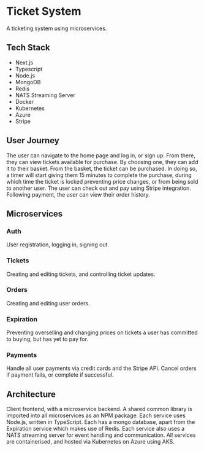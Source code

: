 # Ticket System
A ticketing system using microservices.

## Tech Stack
* Next.js
* Typescript
* Node.js
* MongoDB
* Redis
* NATS Streaming Server
* Docker
* Kubernetes
* Azure
* Stripe

## User Journey
The user can navigate to the home page and log in, or sign up. From there, they can view tickets available
for purchase. By choosing one, they can add it to their basket. From the basket, the ticket can be purchased.
In doing so, a timer will start giving them 15 minutes to complete the purchase, during which time the ticket
is locked preventing price changes, or from being sold to another user. The user can check out and pay
using Stripe integration. Following payment, the user can view their order history.

## Microservices
### Auth
User registration, logging in, signing out.

### Tickets
Creating and editing tickets, and controlling ticket updates.

### Orders
Creating and editing user orders.

### Expiration
Preventing overselling and changing prices on tickets a user has committed to buying, but has yet to 
pay for.

### Payments
Handle all user payments via credit cards and the Stripe API. Cancel orders if payment fails, or complete 
if successful.

## Architecture
Client frontend, with a microservice backend. A shared common library is imported into all microservices
as an NPM package. Each service uses Node.js, written in TypeScript. Each has a mongo database, apart 
from the Expiration service which makes use of Redis. Each service also uses a NATS streaming server
for event handling and communication. All services are containerised, and hosted via Kubernetes on Azure 
using AKS.

